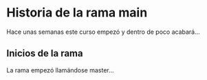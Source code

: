 # Historia de la rama main

Hace unas semanas este curso empezó y dentro de poco acabará...

## Inicios de la rama

La rama empezó llamándose master...
